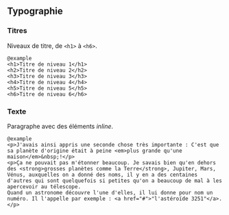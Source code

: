## Typographie

### Titres

Niveaux de titre, de `<h1>`&nbsp;à `<h6>`.

    @example
    <h1>Titre de niveau 1</h1>
    <h2>Titre de niveau 2</h2>
    <h3>Titre de niveau 3</h3>
    <h4>Titre de niveau 4</h4>
    <h5>Titre de niveau 5</h5>
    <h6>Titre de niveau 6</h6>

### Texte

Paragraphe avec des éléments <i>inline</i>.

    @example
    <p>J'avais ainsi appris une seconde chose très importante : C'est que sa planète d'origine était à peine <em>plus grande qu'une maison</em>&nbsp;!</p>
    <p>Ça ne pouvait pas m'étonner beaucoup. Je savais bien qu'en dehors des <strong>grosses planètes comme la Terre</strong>, Jupiter, Mars, Vénus, auxquelles on a donné des noms, il y en a des centaines d'autres qui sont quelquefois si petites qu'on a beaucoup de mal à les apercevoir au télescope. 
    Quand un astronome découvre l'une d'elles, il lui donne pour nom un numéro. Il l'appelle par exemple : <a href="#">"l'astéroïde 3251"</a>.</p>
